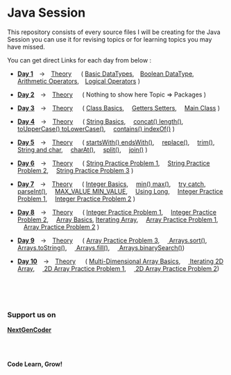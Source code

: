# Java Session

This repository consists of every source files I will be creating for the Java Session you can use it for revising topics or for learning topics you may have missed.

You can get direct Links for each day from below :
  - **[Day 1][day1]** -> [Theory][day1ppt]   ( [Basic DataTypes][day1code1], [Boolean DataType][day1code2], [Arithmetic Operators][day1code3], [Logical Operators][day1code4] )
  
  - **[Day 2][day2]** -> [Theory][day2ppt]   ( Nothing to show here Topic => Packages )
  
  - **[Day 3][day3]** -> [Theory][day3ppt]   ( [Class Basics][day3code1],  [Getters Setters][day3code2],  [Main Class][day3code3] )
  
  - **[Day 4][day4]** -> [Theory][day4ppt]   ( [String Basics][day4code1],  [concat() length()][day4code2],  [toUpperCase() toLowerCase()][day4code3],  [contains() indexOf()][day4code4] )
  
  - **[Day 5][day5]** -> [Theory][day5ppt]   ( [startsWith() endsWith()][day5code1],  [replace()][day5code2],  [trim()][day5code3],  [String and char][day5code4],  [charAt()][day5code5],  [split()][day5code6],  [join()][day5code7] ) 
  
  - **[Day 6][day6]** -> [Theory][day6ppt]   ( [String Practice Problem 1][day6code1],  [String Practice Problem 2][day6code2],  [String Practice Problem 3][day6code3] ) 
  
  - **[Day 7][day7]** -> [Theory][day7ppt]   ( [Integer Basics][day7code1],  [min() max()][day7code2],  [try catch][day7code3],  [parseInt()][day7code4],  [MAX_VALUE MIN_VALUE][day7code5],  [Using Long][day7code6],  [Integer Practice Problem 1][day7code7],  [Integer Practice Problem 2][day7code8] ) 
  
  - **[Day 8][day8]** -> [Theory][day8ppt]   ( [Integer Practice Problem 1][day8code1],  [Integer Practice Problem 2][day8code2],  [Array Basics][day8code3], [Iterating Array][day8code4],  [Array Practice Problem 1][day8code5],  [Array Practice Problem 2][day8code6] ) 
  
  - **[Day 9][day9]** -> [Theory][day9ppt]   ( [Array Practice Problem 3][day9code1],  [ Arrays.sort()][day9code2],  [ Arrays.toString()][day9code3],  [ Arrays.fill()][day9code4],  [ Arrays.binarySearch()][day9code5]) 
  
  - **[Day 10][day10]** -> [Theory][day10ppt]   ( [Multi-Dimensional Array Basics][day10code1],  [ Iterating 2D Array][day10code2],  [ 2D Array Practice Problem 1][day10code3],  [ 2D Array Practice Problem 2][day10code4]) 
  



<br/> 
<br/> 
<br/>


### Support us on
**[NextGenCoder][instagram]**

<br />
<br />

**Code Learn, Grow!**



[day1]: <https://github.com/Rajat7Codes/JavaSession/tree/master/src/co/in/nextgencoder/class1>

[day1ppt]: <https://github.com/Rajat7Codes/JavaSession/tree/master/src/co/in/nextgencoder/class1/Class1.pptx>

[day1code1]: https://github.com/Rajat7Codes/JavaSession/blob/master/src/co/in/nextgencoder/class1/BasicDataTypes.java

[day1code2]: https://github.com/Rajat7Codes/JavaSession/blob/master/src/co/in/nextgencoder/class1/BooleanDataType.java

[day1code3]: https://github.com/Rajat7Codes/JavaSession/blob/master/src/co/in/nextgencoder/class1/OperatorsArithmetic.java

[day1code4]: https://github.com/Rajat7Codes/JavaSession/blob/master/src/co/in/nextgencoder/class1/OperatorsLogical.java



[day2]: <https://github.com/Rajat7Codes/JavaSession/tree/master/src/co/in/nextgencoder/class2>

[day2ppt]: <https://github.com/Rajat7Codes/JavaSession/tree/master/src/co/in/nextgencoder/class2/Class2.pptx>



[day3]: <https://github.com/Rajat7Codes/JavaSession/tree/master/src/co/in/nextgencoder/class3>

[day3ppt]: <https://github.com/Rajat7Codes/JavaSession/tree/master/src/co/in/nextgencoder/class3/Class3.pptx>

[day3code1]: https://github.com/Rajat7Codes/JavaSession/blob/master/src/co/in/nextgencoder/class3/Dog.java

[day3code2]: https://github.com/Rajat7Codes/JavaSession/blob/master/src/co/in/nextgencoder/class3/Cat.java

[day3code3]: https://github.com/Rajat7Codes/JavaSession/blob/master/src/co/in/nextgencoder/class3/MainClass.java



[day4]: <https://github.com/Rajat7Codes/JavaSession/tree/master/src/co/in/nextgencoder/class4>

[day4ppt]: <https://github.com/Rajat7Codes/JavaSession/tree/master/src/co/in/nextgencoder/class4/Class4.pptx>

[day4code1]: https://github.com/Rajat7Codes/JavaSession/blob/master/src/co/in/nextgencoder/class4/StringBasics.java

[day4code2]: https://github.com/Rajat7Codes/JavaSession/blob/master/src/co/in/nextgencoder/class4/StringMethod1.java

[day4code3]: https://github.com/Rajat7Codes/JavaSession/blob/master/src/co/in/nextgencoder/class4/StringMethod2.java

[day4code4]: https://github.com/Rajat7Codes/JavaSession/blob/master/src/co/in/nextgencoder/class4/StringMethod3.java



[day5]: <https://github.com/Rajat7Codes/JavaSession/tree/master/src/co/in/nextgencoder/class5>

[day5ppt]: <https://github.com/Rajat7Codes/JavaSession/tree/master/src/co/in/nextgencoder/class5/Class5.pptx>

[day5code1]: https://github.com/Rajat7Codes/JavaSession/blob/master/src/co/in/nextgencoder/class5/StringMethod4.java

[day5code2]: https://github.com/Rajat7Codes/JavaSession/blob/master/src/co/in/nextgencoder/class5/StringMethod5.java

[day5code3]: https://github.com/Rajat7Codes/JavaSession/blob/master/src/co/in/nextgencoder/class5/StringMethod6.java

[day5code4]: https://github.com/Rajat7Codes/JavaSession/blob/master/src/co/in/nextgencoder/class5/StringCharDiff.java

[day5code5]: https://github.com/Rajat7Codes/JavaSession/blob/master/src/co/in/nextgencoder/class5/StringMethod7.java

[day5code6]: https://github.com/Rajat7Codes/JavaSession/blob/master/src/co/in/nextgencoder/class5/StringMethod8.java

[day5code7]: https://github.com/Rajat7Codes/JavaSession/blob/master/src/co/in/nextgencoder/class5/StringMethod9.java



[day6]: <https://github.com/Rajat7Codes/JavaSession/tree/master/src/co/in/nextgencoder/class6>

[day6ppt]: <https://github.com/Rajat7Codes/JavaSession/tree/master/src/co/in/nextgencoder/class6/Class6.pptx>

[day6code1]: https://github.com/Rajat7Codes/JavaSession/blob/master/src/co/in/nextgencoder/class6/Problem1.java

[day6code2]: https://github.com/Rajat7Codes/JavaSession/blob/master/src/co/in/nextgencoder/class6/Problem2.java

[day6code3]: https://github.com/Rajat7Codes/JavaSession/blob/master/src/co/in/nextgencoder/class6/Problem3.java



[day7]: <https://github.com/Rajat7Codes/JavaSession/tree/master/src/co/in/nextgencoder/class7>

[day7ppt]: <https://github.com/Rajat7Codes/JavaSession/tree/master/src/co/in/nextgencoder/class7/Class7.pptx>

[day7code1]: https://github.com/Rajat7Codes/JavaSession/blob/master/src/co/in/nextgencoder/class7/IntegerBasics.java

[day7code2]: https://github.com/Rajat7Codes/JavaSession/blob/master/src/co/in/nextgencoder/class7/IntegerMethod1.java

[day7code3]: https://github.com/Rajat7Codes/JavaSession/blob/master/src/co/in/nextgencoder/class7/TryCatchBasics.java

[day7code4]: https://github.com/Rajat7Codes/JavaSession/blob/master/src/co/in/nextgencoder/class7/IntegerMethod2.java

[day7code5]: https://github.com/Rajat7Codes/JavaSession/blob/master/src/co/in/nextgencoder/class7/IntegerConstant.java

[day7code6]: https://github.com/Rajat7Codes/JavaSession/blob/master/src/co/in/nextgencoder/class7/LongDemo.java

[day7code7]: https://github.com/Rajat7Codes/JavaSession/blob/master/src/co/in/nextgencoder/class7/Problem1.java

[day7code8]: https://github.com/Rajat7Codes/JavaSession/blob/master/src/co/in/nextgencoder/class7/Problem2.java



[day8]: <https://github.com/Rajat7Codes/JavaSession/tree/master/src/co/in/nextgencoder/class8>

[day8ppt]: <https://github.com/Rajat7Codes/JavaSession/tree/master/src/co/in/nextgencoder/class8/Class8.pptx>

[day8code1]: https://github.com/Rajat7Codes/JavaSession/blob/master/src/co/in/nextgencoder/class8/Problem1.java

[day8code2]: https://github.com/Rajat7Codes/JavaSession/blob/master/src/co/in/nextgencoder/class8/Problem2.java

[day8code3]: https://github.com/Rajat7Codes/JavaSession/blob/master/src/co/in/nextgencoder/class8/ArrayDemo.java

[day8code4]: https://github.com/Rajat7Codes/JavaSession/blob/master/src/co/in/nextgencoder/class8/IteratingArrays.java

[day8code5]: https://github.com/Rajat7Codes/JavaSession/blob/master/src/co/in/nextgencoder/class8/Problem3.java

[day8code6]: https://github.com/Rajat7Codes/JavaSession/blob/master/src/co/in/nextgencoder/class8/Problem4.java



[day9]: <https://github.com/Rajat7Codes/JavaSession/tree/master/src/co/in/nextgencoder/class9>

[day9ppt]: <https://github.com/Rajat7Codes/JavaSession/tree/master/src/co/in/nextgencoder/class9/Class9.pptx>

[day9code1]: https://github.com/Rajat7Codes/JavaSession/blob/master/src/co/in/nextgencoder/class9/Problem1.java

[day9code2]: https://github.com/Rajat7Codes/JavaSession/blob/master/src/co/in/nextgencoder/class9/ArraysMethods1.java

[day9code3]: https://github.com/Rajat7Codes/JavaSession/blob/master/src/co/in/nextgencoder/class9/ArraysMethods2.java

[day9code4]: https://github.com/Rajat7Codes/JavaSession/blob/master/src/co/in/nextgencoder/class9/ArraysMethods3.java

[day9code5]: https://github.com/Rajat7Codes/JavaSession/blob/master/src/co/in/nextgencoder/class9/ArraysMethods4.java



[day10]: <https://github.com/Rajat7Codes/JavaSession/tree/master/src/co/in/nextgencoder/class10>

[day10ppt]: <https://github.com/Rajat7Codes/JavaSession/tree/master/src/co/in/nextgencoder/class10/Class10.pptx>

[day10code1]: https://github.com/Rajat7Codes/JavaSession/blob/master/src/co/in/nextgencoder/class10/MultiDimensionalArray.java

[day10code2]: https://github.com/Rajat7Codes/JavaSession/blob/master/src/co/in/nextgencoder/class10/Iterating2DArray.java

[day10code3]: https://github.com/Rajat7Codes/JavaSession/blob/master/src/co/in/nextgencoder/class10/Problem1.java

[day10code4]: https://github.com/Rajat7Codes/JavaSession/blob/master/src/co/in/nextgencoder/class10/Problem2.java



[instagram]: <https://instagram.com/nextgencoder>
